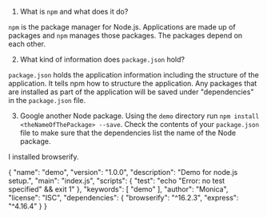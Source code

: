 1. What is `npm` and what does it do?

`npm` is the package manager for Node.js. Applications are made up of packages and `npm` manages those packages. The packages depend on each other.

2. What kind of information does `package.json` hold?

`package.json` holds the application information including the structure of the application. It tells npm how to structure the application. Any packages that are installed as part of the application will be saved under "dependencies" in the `package.json` file.

3. Google another Node package. Using the `demo` directory run `npm install <theNameOfThePackage> --save`. Check the contents of your `package.json` file to make sure that the dependencies list the name of the Node package.

I installed browserify.

{
  "name": "demo",
  "version": "1.0.0",
  "description": "Demo for node.js setup.",
  "main": "index.js",
  "scripts": {
    "test": "echo \"Error: no test specified\" && exit 1"
  },
  "keywords": [
    "demo"
  ],
  "author": "Monica",
  "license": "ISC",
  "dependencies": {
    "browserify": "^16.2.3",
    "express": "^4.16.4"
  }
}
